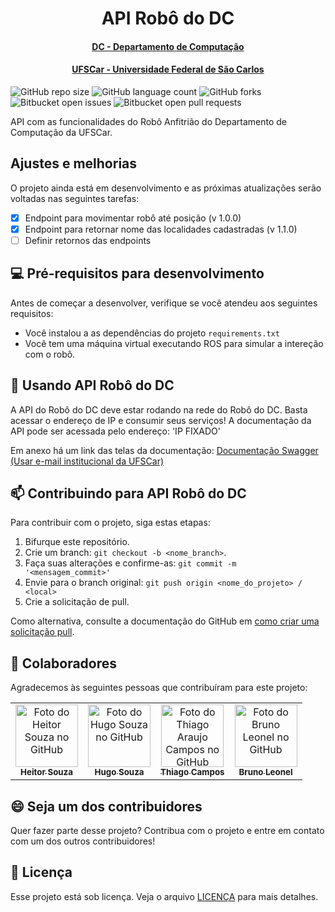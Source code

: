 <h1 align="center"> API Robô do DC  </h1>
<h4 align="center"> <a href="https://site.dc.ufscar.br/"> DC - Departamento de Computação</a>  </h4>
<h4 align="center"> <a href="https://www.ufscar.br/">UFSCar - Universidade Federal de São Carlos</a>  </h4>


<!---Esses são exemplos. Veja https://shields.io para outras pessoas ou para personalizar este conjunto de escudos. Você pode querer incluir dependências, status do projeto e informações de licença aqui--->

![GitHub repo size](https://img.shields.io/github/repo-size/iuricode/README-template?style=for-the-badge)
![GitHub language count](https://img.shields.io/github/languages/count/iuricode/README-template?style=for-the-badge)
![GitHub forks](https://img.shields.io/github/forks/iuricode/README-template?style=for-the-badge)
![Bitbucket open issues](https://img.shields.io/bitbucket/issues/iuricode/README-template?style=for-the-badge)
![Bitbucket open pull requests](https://img.shields.io/bitbucket/pr-raw/iuricode/README-template?style=for-the-badge)

API com as funcionalidades do Robô Anfitrião do Departamento de Computação da UFSCar. 


## Ajustes e melhorias

O projeto ainda está em desenvolvimento e as próximas atualizações serão voltadas nas seguintes tarefas:

- [x] Endpoint para movimentar robô até posição (v 1.0.0)
- [x] Endpoint para retornar nome das localidades cadastradas (v 1.1.0)
- [ ] Definir retornos das endpoints

## 💻 Pré-requisitos para desenvolvimento

Antes de começar a desenvolver, verifique se você atendeu aos seguintes requisitos:
<!---Estes são apenas requisitos de exemplo. Adicionar, duplicar ou remover conforme necessário--->
* Você instalou a as dependências do projeto `requirements.txt`
* Você tem uma máquina virtual executando ROS para simular a intereção com o robô. 

## 🤖 Usando API Robô do DC

A API do Robô do DC deve estar rodando na rede do Robô do DC. Basta acessar o endereço de IP e consumir seus serviços!
A documentação da API pode ser acessada pelo endereço: 'IP FIXADO'

Em anexo há um link das telas da documentação: [Documentação Swagger (Usar e-mail institucional da UFSCar)](https://drive.google.com/file/d/18rFcjZxBCWmUO129xmMexJGpagIlR8rv/view?usp=share_link)

## 📫 Contribuindo para API Robô do DC

<!---Se o seu README for longo ou se você tiver algum processo ou etapas específicas que deseja que os contribuidores sigam, considere a criação de um arquivo CONTRIBUTING.md separado--->

Para contribuir com o projeto, siga estas etapas:

1. Bifurque este repositório.
2. Crie um branch: `git checkout -b <nome_branch>`.
3. Faça suas alterações e confirme-as: `git commit -m '<mensagem_commit>'`
4. Envie para o branch original: `git push origin <nome_do_projeto> / <local>`
5. Crie a solicitação de pull.

Como alternativa, consulte a documentação do GitHub em [como criar uma solicitação pull](https://help.github.com/en/github/collaborating-with-issues-and-pull-requests/creating-a-pull-request).

## 🤝 Colaboradores

Agradecemos às seguintes pessoas que contribuíram para este projeto:

<table>
  <tr>
    <td align="center">
      <a href="https://github.com/souzaitor">
        <img src="https://avatars.githubusercontent.com/souzaitor" width="100px;" alt="Foto do Heitor Souza no GitHub"/><br>
        <sub>
          <b>Heitor Souza</b>
        </sub>
      </a>
    </td>
    <td align="center">
      <a href="https://github.com/Hugo-Souza">
        <img src="https://avatars.githubusercontent.com/Hugo-Souza" width="100px;" alt="Foto do Hugo Souza no GitHub"/><br>
        <sub>
          <b>Hugo Souza</b>
        </sub>
      </a>
    </td>
    <td align="center">
      <a href="https://github.com/thiagoaraujocampos">
        <img src="https://avatars.githubusercontent.com/thiagoaraujocampos" width="100px;" alt="Foto do Thiago Araujo Campos no GitHub"/><br>
        <sub>
          <b>Thiago Campos</b>
        </sub>
      </a>
    </td>
    </td>
    <td align="center">
      <a href="https://github.com/Bruno12leonel">
        <img src="https://avatars.githubusercontent.com/Bruno12leonel" width="100px;" alt="Foto do Bruno Leonel no GitHub"/><br>
        <sub>
          <b>Bruno Leonel</b>
        </sub>
      </a>
    </td>
  </tr>
</table>


## 😄 Seja um dos contribuidores<br>

Quer fazer parte desse projeto? Contribua com o projeto e entre em contato com um dos outros contribuidores!

## 📝 Licença

Esse projeto está sob licença. Veja o arquivo [LICENÇA](LICENSE.md) para mais detalhes.



